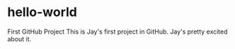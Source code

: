 # hello-world
First GitHub Project
This is Jay's first project in GitHub. Jay's pretty excited about it.
